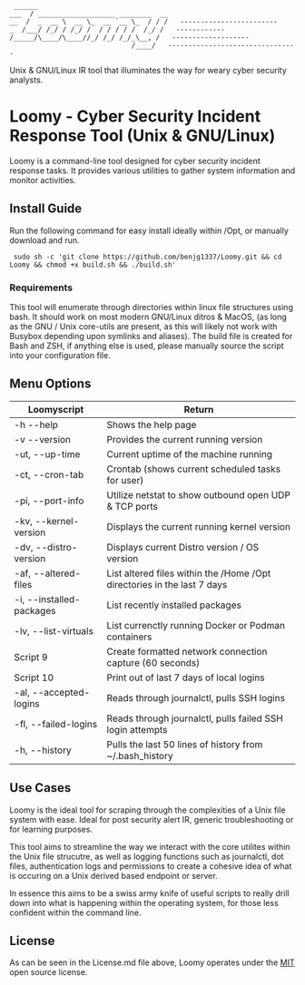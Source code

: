 ```
 ______                                 
___  / ___________________ ________  __
__  /  _  __ \  __ \_  __ `__ \_  / / /   ------------------------
_  /___/ /_/ / /_/ /  / / / / /  /_/ /   ------------
/_____/\____/\____//_/ /_/ /_/_\__, /   -------------------
                              /____/   --------------------------------
```
Unix & GNU/Linux IR tool that illuminates the way for weary cyber security analysts. 

# Loomy - Cyber Security Incident Response Tool (Unix & GNU/Linux)

Loomy is a command-line tool designed for cyber security incident response tasks. It provides various utilities to gather system information and monitor activities.

## Install Guide
Run the following command for easy install ideally within /Opt, or manually download and run.

``` sudo sh -c 'git clone https://github.com/benjg1337/Loomy.git && cd Loomy && chmod +x build.sh && ./build.sh'```

### Requirements
This tool will enumerate through directories within linux file structures using bash. It should work on most modern GNU/Linux ditros & MacOS, (as long as the GNU / Unix core-utils are present, as this will likely not work with Busybox depending upon symlinks and aliases). The build file is created for Bash and ZSH, if anything else is used, please manually source the script into your configuration file. 

## Menu Options
| Loomyscript              | Return       |
| -------------------------| ------------- |
| -h --help                | Shows the help page |
| -v --version             | Provides the current running version |
| -ut, --up-time           | Current uptime of the machine running |
| -ct, --cron-tab          | Crontab (shows current scheduled tasks for user) |
| -pi, --port-info         | Utilize netstat to show outbound open UDP & TCP ports |
| -kv, --kernel-version    | Displays the current running kernel version |
| -dv, --distro-version    | Displays current Distro version / OS version |
| -af, --altered-files     | List altered files within the /Home /Opt directories in the last 7 days|
| -i, --installed-packages | List recently installed packages |
| -lv, --list-virtuals     | List currenctly running Docker or Podman containers |
| Script 9                 | Create formatted network connection capture (60 seconds) |
| Script 10                | Print out of last 7 days of local logins |
| -al, --accepted-logins   | Reads through journalctl, pulls SSH logins |
| -fl, --failed-logins     | Reads through journalctl, pulls failed SSH login attempts |
| -h, --history            | Pulls the last 50 lines of history from ~/.bash_history |

## Use Cases

Loomy is the ideal tool for scraping through the complexities of a Unix file system with ease. Ideal for post security alert IR, generic troubleshooting or for learning purposes. 

This tool aims to streamline the way we interact with the core utilites within the Unix file strucutre, as well as logging functions such as journalctl, dot files, authentication logs and permissions to create a cohesive idea of what is occuring on a Unix derived based endpoint or server.

In essence this aims to be a swiss army knife of useful scripts to really drill down into what is happening within the operating system, for those less confident within the command line. 

## License 

As can be seen in the License.md file above, Loomy operates under the [MIT](https://opensource.org/license/mit) open source license. 
